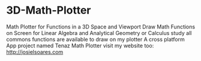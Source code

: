 # 3D-Math-Plotter
Math Plotter for Functions in a 3D Space and Viewport
Draw Math Functions on Screen 
for Linear Algebra and Analytical Geometry or Calculus study
all commons functions are available to draw on my plotter
A cross platform App project named Tenaz Math Plotter
visit my website too: http://josielsoares.com
